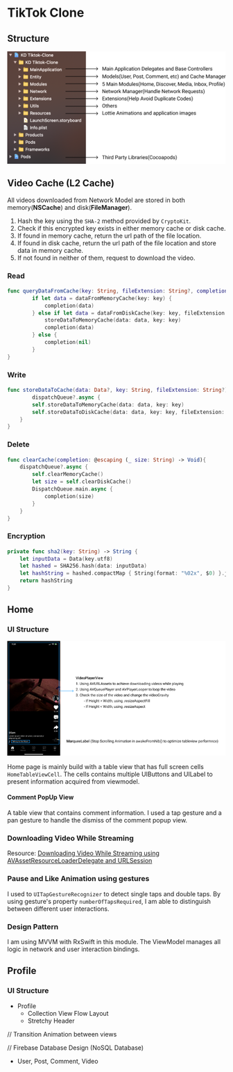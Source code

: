 # TikTok Clone



## Structure

<p align="center">
  <img src="/Images/Notes/Structure.png" />
</p>

## Video Cache (L2 Cache)

All videos downloaded from Network Model are stored in both memory(**NSCache**) and disk(**FileManager**). 

1. Hash the key using the `SHA-2` method provided by `CryptoKit`. 
2. Check if this encrypted key exists in either memory cache or disk cache.
3. If found in memory cache, return the url path of the file location.
4. If found in disk cache,  return the url path of the file location and store data in memory cache.
5. If not found in neither of them, request to download the video. 

### Read

```Swift
func queryDataFromCache(key: String, fileExtension: String?, completion: @escaping (_ data: Any?) -> Void){
        if let data = dataFromMemoryCache(key: key) {
            completion(data)
        } else if let data = dataFromDiskCache(key: key, fileExtension: fileExtension) {
            storeDataToMemoryCache(data: data, key: key)
            completion(data)
        } else {
            completion(nil)
        }
}
```

### Write

``` Swift
func storeDataToCache(data: Data?, key: String, fileExtension: String?) {
		dispatchQueue?.async {
        self.storeDataToMemoryCache(data: data, key: key)
        self.storeDataToDiskCache(data: data, key: key, fileExtension: fileExtension)
    }
}
```

### Delete

```Swift
func clearCache(completion: @escaping (_ size: String) -> Void){
    dispatchQueue?.async {
        self.clearMemoryCache()
        let size = self.clearDiskCache()
        DispatchQueue.main.async {
            completion(size)
        }
    }
}
```

### Encryption

```swift
private func sha2(key: String) -> String {
    let inputData = Data(key.utf8)
    let hashed = SHA256.hash(data: inputData)
    let hashString = hashed.compactMap { String(format: "%02x", $0) }.joined()
    return hashString
}
```



## Home

### UI Structure

<p align="center">
  <img src="/Images/Notes/HomeUI.png" />
</p>

Home page is mainly build with a table view that has full screen cells `HomeTableViewCell`. The cells contains multiple UIButtons and UILabel to present information acquired from viewmodel.

#### Comment PopUp View

A table view that contains comment information. I used a tap gesture and a pan gesture to handle the dismiss of the comment popup view. 

### Downloading Video While Streaming

Resource: [Downloading Video While Streaming using AVAssetResourceLoaderDelegate and URLSession](https://medium.com/@EugeneZZI/understanding-avassetresourceloaderdelegate-b90b3fe2c059)

### Pause and Like Animation using gestures

I used to `UITapGestureRecognizer` to detect single taps and double taps. By using gesture's property `numberOfTapsRequired`, I am able to distinguish between different user interactions.

### Design Pattern

I am using MVVM with RxSwift in this module. The ViewModel manages all logic in network and user interaction bindings.

## Profile

### UI Structure

- Profile
  - Collection View Flow Layout
  - Stretchy Header





// Transition Animation between views

// Firebase Database Design (NoSQL Database)

- User, Post, Comment, Video

